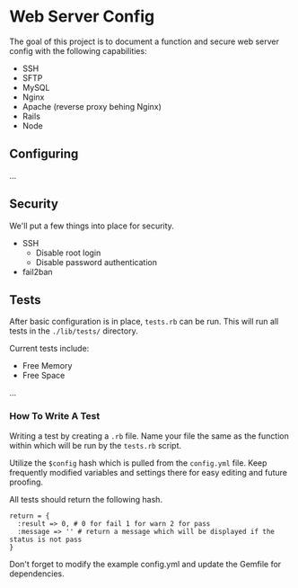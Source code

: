 Web Server Config 
=================

The goal of this project is to document a function and secure web server config
with the following capabilities:

+ SSH
+ SFTP
+ MySQL
+ Nginx
+ Apache (reverse proxy behing Nginx)
+ Rails
+ Node

Configuring
-----------

...

Security
--------

We'll put a few things into place for security.

+ SSH
  + Disable root login
  + Disable password authentication
+ fail2ban

Tests
-----

After basic configuration is in place, `tests.rb` can be run. This will run all
tests in the `./lib/tests/` directory.

Current tests include:

+ Free Memory
+ Free Space

...

### How To Write A Test

Writing a test by creating a `.rb` file. Name your file the same as the function
within which will be run by the `tests.rb` script.

Utilize the `$config` hash which is pulled from the `config.yml` file. Keep frequently
modified variables and settings there for easy editing and future proofing.

All tests should return the following hash.

```
return = {
  :result => 0, # 0 for fail 1 for warn 2 for pass
  :message => '' # return a message which will be displayed if the status is not pass
}
```

Don't forget to modify the example config.yml and update the Gemfile for dependencies.
